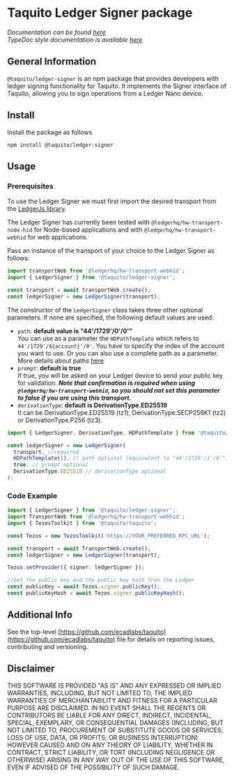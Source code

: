 # Taquito Ledger Signer package
*Documentation can be found [here](https://tezostaquito.io/docs/ledger_signer)*  
*TypeDoc style documentation is available [here](https://tezostaquito.io/typedoc/modules/_taquito_ledger_signer.html)*

## General Information
`@taquito/ledger-signer` is an npm package that provides developers with ledger signing functionality for Taquito. It implements the Signer interface of Taquito, allowing you to sign operations from a Ledger Nano device.

## Install
Install the package as follows
```
npm install @taquito/ledger-signer
```

## Usage
### Prerequisites
To use the Ledger Signer we must first import the desired transport from the [LedgerJs library](https://github.com/LedgerHQ/ledgerjs).

The Ledger Signer has currently been tested with `@ledgerhq/hw-transport-node-hid` for Node-based applications and with `@ledgerhq/hw-transport-webhid` for web applications.

Pass an instance of the transport of your choice to the Ledger Signer as follows:
```ts
import transportWeb from '@ledgerhq/hw-transport-webhid';
import { LedgerSigner } from '@taquito/ledger-signer';

const transport = await transportWeb.create();
const ledgerSigner = new LedgerSigner(transport);
```

The constructor of the `LedgerSigner` class takes three other optional parameters. If none are specified, the following default values are used:

- `path`: **default value is "44'/1729'/0'/0'"**  
  You can use as a parameter the `HDPathTemplate` which refers to `44'/1729'/${account}'/0'`. You have to specify the index of the account you want to use. Or you can also use a complete path as a parameter. More details about paths [here](https://tezostaquito.io/docs/ledger_signer#derivation-paths-hd-wallet--bip-standards)
- `prompt`: **default is true**  
  If true, you will be asked on your Ledger device to send your public key for validation. **_Note that confirmation is required when using `@ledgerhq/hw-transport-webhid`, so you should not set this parameter to false if you are using this transport._**
- `derivationType`: **default is DerivationType.ED25519**  
  It can be DerivationType.ED25519 (tz1), DerivationType.SECP256K1 (tz2) or DerivationType.P256 (tz3).

```ts
import { LedgerSigner, DerivationType, HDPathTemplate } from '@taquito/ledger-signer';

const ledgerSigner = new LedgerSigner(
  transport, //required
  HDPathTemplate(1), // path optional (equivalent to "44'/1729'/1'/0'")
  true, // prompt optional
  DerivationType.ED25519 // derivationType optional
);
```

### Code Example

```ts
import { LedgerSigner } from '@taquito/ledger-signer';
import TransportWeb from '@ledgerhq/hw-transport-webhid';
import { TezosToolkit } from '@taquito/taquito';

const Tezos = new TezosToolkit('https://YOUR_PREFERRED_RPC_URL');

const transport = await TransportWeb.create();
const ledgerSigner = new LedgerSigner(transport);

Tezos.setProvider({ signer: ledgerSigner });

//Get the public key and the public key hash from the Ledger
const publicKey = await Tezos.signer.publicKey();
const publicKeyHash = await Tezos.signer.publicKeyHash();
```

## Additional Info
See the top-level [https://github.com/ecadlabs/taquito](https://github.com/ecadlabs/taquito) file for details on reporting issues, contributing and versioning.


## Disclaimer

THIS SOFTWARE IS PROVIDED "AS IS" AND ANY EXPRESSED OR IMPLIED WARRANTIES, INCLUDING, BUT NOT LIMITED TO, THE IMPLIED WARRANTIES OF MERCHANTABILITY AND FITNESS FOR A PARTICULAR PURPOSE ARE DISCLAIMED. IN NO EVENT SHALL THE REGENTS OR CONTRIBUTORS BE LIABLE FOR ANY DIRECT, INDIRECT, INCIDENTAL, SPECIAL, EXEMPLARY, OR CONSEQUENTIAL DAMAGES (INCLUDING, BUT NOT LIMITED TO, PROCUREMENT OF SUBSTITUTE GOODS OR SERVICES; LOSS OF USE, DATA, OR PROFITS; OR BUSINESS INTERRUPTION) HOWEVER CAUSED AND ON ANY THEORY OF LIABILITY, WHETHER IN CONTRACT, STRICT LIABILITY, OR TORT (INCLUDING NEGLIGENCE OR OTHERWISE) ARISING IN ANY WAY OUT OF THE USE OF THIS SOFTWARE, EVEN IF ADVISED OF THE POSSIBILITY OF SUCH DAMAGE.
